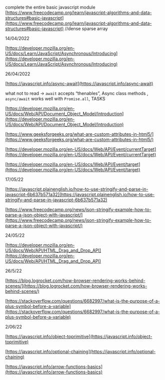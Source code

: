 complete the entire basic javascript module [https://www.freecodecamp.org/learn/javascript-algorithms-and-data-structures#basic-javascript](https://www.freecodecamp.org/learn/javascript-algorithms-and-data-structures#basic-javascript) //dense sparse array

14/04/2022

[https://developer.mozilla.org/en-US/docs/Learn/JavaScript/Asynchronous/Introducing](https://developer.mozilla.org/en-US/docs/Learn/JavaScript/Asynchronous/Introducing)

26/04/2022

[https://javascript.info/async-await](https://javascript.info/async-await)

what not to read -> `await` accepts “thenables”, Async class methods , `async/await` works well with `Promise.all`, TASKS

[https://developer.mozilla.org/en-US/docs/Web/API/Document_Object_Model/Introduction](https://developer.mozilla.org/en-US/docs/Web/API/Document_Object_Model/Introduction)

[https://www.geeksforgeeks.org/what-are-custom-attributes-in-html5/](https://www.geeksforgeeks.org/what-are-custom-attributes-in-html5/)

[https://developer.mozilla.org/en-US/docs/Web/API/Event/currentTarget](https://developer.mozilla.org/en-US/docs/Web/API/Event/currentTarget)

[https://developer.mozilla.org/en-US/docs/Web/API/Event/target](https://developer.mozilla.org/en-US/docs/Web/API/Event/target)

17/05/22

[https://javascript.plainenglish.io/how-to-use-stringify-and-parse-in-javascript-6b637b571a32](https://javascript.plainenglish.io/how-to-use-stringify-and-parse-in-javascript-6b637b571a32)

[https://www.freecodecamp.org/news/json-stringify-example-how-to-parse-a-json-object-with-javascript/](https://www.freecodecamp.org/news/json-stringify-example-how-to-parse-a-json-object-with-javascript/)

24/05/22

[https://developer.mozilla.org/en-US/docs/Web/API/HTML_Drag_and_Drop_API](https://developer.mozilla.org/en-US/docs/Web/API/HTML_Drag_and_Drop_API)

26/5/22

[https://blog.logrocket.com/how-browser-rendering-works-behind-scenes/](https://blog.logrocket.com/how-browser-rendering-works-behind-scenes/)

[https://stackoverflow.com/questions/6682997/what-is-the-purpose-of-a-plus-symbol-before-a-variable](https://stackoverflow.com/questions/6682997/what-is-the-purpose-of-a-plus-symbol-before-a-variable)

2/06/22

[https://javascript.info/object-toprimitive](https://javascript.info/object-toprimitive)

[https://javascript.info/optional-chaining](https://javascript.info/optional-chaining)

[https://javascript.info/arrow-functions-basics](https://javascript.info/arrow-functions-basics)
